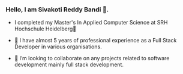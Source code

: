 ### Hello, I am Sivakoti Reddy Bandi 👋. 

-   I completed my Master's In Applied Computer Science at SRH Hochschule Heidelberg👋

- 🔭 I have almost 5 years of professional experience as a Full Stack Developer in various organisations.

- 👯 I’m looking to collaborate on any projects related to software development mainly full stack development.

